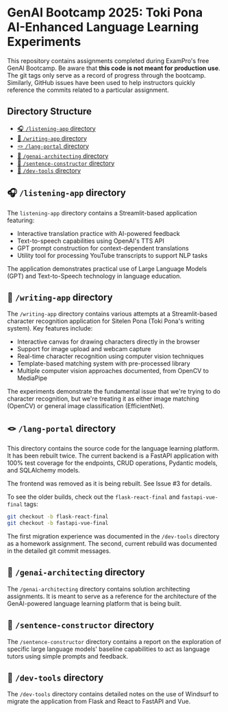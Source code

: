 # GenAI Bootcamp 2025: Toki Pona AI-Enhanced Language Learning Experiments

This repository contains assignments completed during ExamPro's free GenAI Bootcamp. Be aware that **this code is not meant for production use**. The git tags only serve as a record of progress through the bootcamp. Similarly, GitHub issues have been used to help instructors quickly reference the commits related to a particular assignment.

<!-- START doctoc generated TOC please keep comment here to allow auto update -->
<!-- DON'T EDIT THIS SECTION, INSTEAD RE-RUN doctoc TO UPDATE -->
## Directory Structure

- [🎧 `/listening-app` directory](#-listening-app-directory)
- [🎨 `/writing-app` directory](#-writing-app-directory)
- [🪢 `/lang-portal` directory](#-lang-portal-directory)
- [🧭 `/genai-architecting` directory](#-genai-architecting-directory)
- [🔭 `/sentence-constructor` directory](#-sentence-constructor-directory)
- [🧪 `/dev-tools` directory](#-dev-tools-directory)

<!-- END doctoc generated TOC please keep comment here to allow auto update -->
## 🎧 `/listening-app` directory

The `listening-app` directory contains a Streamlit-based application featuring:

- Interactive translation practice with AI-powered feedback
- Text-to-speech capabilities using OpenAI's TTS API
- GPT prompt construction for context-dependent translations
- Utility tool for processing YouTube transcripts to support NLP tasks

The application demonstrates practical use of Large Language Models (GPT) and Text-to-Speech technology in language education.

## 🎨 `/writing-app` directory

The `/writing-app` directory contains various attempts at a Streamlit-based character recognition application for Sitelen Pona (Toki Pona's writing system). Key features include:

- Interactive canvas for drawing characters directly in the browser
- Support for image upload and webcam capture
- Real-time character recognition using computer vision techniques
- Template-based matching system with pre-processed library
- Multiple computer vision approaches documented, from OpenCV to MediaPipe

The experiments demonstrate the fundamental issue that we're trying to do character recognition, but we're treating it as either image matching (OpenCV) or general image classification (EfficientNet).

## 🪢 `/lang-portal` directory

This directory contains the source code for the language learning platform. It has been rebuilt twice. The current backend is a FastAPI application with 100% test coverage for the endpoints, CRUD operations, Pydantic models, and SQLAlchemy models.

The frontend was removed as it is being rebuilt. See Issue #3 for details.

To see the older builds, check out the `flask-react-final` and `fastapi-vue-final` tags:

```sh
git checkout -b flask-react-final
git checkout -b fastapi-vue-final
```

The first migration experience was documented in the `/dev-tools` directory as a homework assignment. The second, current rebuild was documented in the detailed git commit messages.

## 🧭 `/genai-architecting` directory

The `/genai-architecting` directory contains solution architecting assignments. It is meant to serve as a reference for the architecture of the GenAI-powered language learning platform that is being built.

## 🔭 `/sentence-constructor` directory

The `/sentence-constructor` directory contains a report on the exploration of specific large language models' baseline capabilities to act as language tutors using simple prompts and feedback.

## 🧪 `/dev-tools` directory

The `/dev-tools` directory contains detailed notes on the use of Windsurf to migrate the application from Flask and React to FastAPI and Vue.

